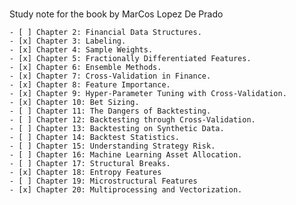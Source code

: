 # 
Study note for the book <Advances in Financial Machine Learning> by MarCos Lopez De Prado

    - [ ] Chapter 2: Financial Data Structures.
    - [x] Chapter 3: Labeling.  
    - [x] Chapter 4: Sample Weights.  
    - [x] Chapter 5: Fractionally Differentiated Features.  
    - [x] Chapter 6: Ensemble Methods.
    - [x] Chapter 7: Cross-Validation in Finance.         
    - [x] Chapter 8: Feature Importance.
    - [x] Chapter 9: Hyper-Parameter Tuning with Cross-Validation.
    - [x] Chapter 10: Bet Sizing.
    - [ ] Chapter 11: The Dangers of Backtesting.  
    - [ ] Chapter 12: Backtesting through Cross-Validation.  
    - [ ] Chapter 13: Backtesting on Synthetic Data.  
    - [ ] Chapter 14: Backtest Statistics.
    - [ ] Chapter 15: Understanding Strategy Risk.
    - [ ] Chapter 16: Machine Learning Asset Allocation. 
    - [ ] Chapter 17: Structural Breaks.
    - [x] Chapter 18: Entropy Features
    - [ ] Chapter 19: Microstructural Features
    - [x] Chapter 20: Multiprocessing and Vectorization. 
  
